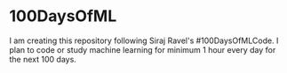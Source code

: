 # 100DaysOfML
I am creating this repository following Siraj Ravel's #100DaysOfMLCode.
I plan to code or study machine learning for minimum 1 hour every day for the next 100 days.

